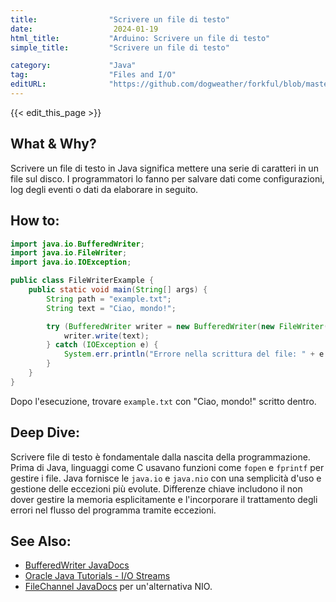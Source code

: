```yaml
---
title:                "Scrivere un file di testo"
date:                  2024-01-19
html_title:           "Arduino: Scrivere un file di testo"
simple_title:         "Scrivere un file di testo"

category:             "Java"
tag:                  "Files and I/O"
editURL:              "https://github.com/dogweather/forkful/blob/master/content/it/java/writing-a-text-file.md"
---
```


{{< edit_this_page >}}

## What & Why?

Scrivere un file di testo in Java significa mettere una serie di caratteri in un file sul disco. I programmatori lo fanno per salvare dati come configurazioni, log degli eventi o dati da elaborare in seguito.

## How to:

```java
import java.io.BufferedWriter;
import java.io.FileWriter;
import java.io.IOException;

public class FileWriterExample {
    public static void main(String[] args) {
        String path = "example.txt";
        String text = "Ciao, mondo!";

        try (BufferedWriter writer = new BufferedWriter(new FileWriter(path))) {
            writer.write(text);
        } catch (IOException e) {
            System.err.println("Errore nella scrittura del file: " + e.getMessage());
        }
    }
}
```
Dopo l'esecuzione, trovare `example.txt` con "Ciao, mondo!" scritto dentro.

## Deep Dive:

Scrivere file di testo è fondamentale dalla nascita della programmazione. Prima di Java, linguaggi come C usavano funzioni come `fopen` e `fprintf` per gestire i file. Java fornisce le `java.io` e `java.nio` con una semplicità d'uso e gestione delle eccezioni più evolute. Differenze chiave includono il non dover gestire la memoria esplicitamente e l'incorporare il trattamento degli errori nel flusso del programma tramite eccezioni.

## See Also:

- [BufferedWriter JavaDocs](https://docs.oracle.com/javase/10/docs/api/java/io/BufferedWriter.html)
- [Oracle Java Tutorials - I/O Streams](https://docs.oracle.com/javase/tutorial/essential/io/)
- [FileChannel JavaDocs](https://docs.oracle.com/javase/10/docs/api/java/nio/channels/FileChannel.html) per un'alternativa NIO.
